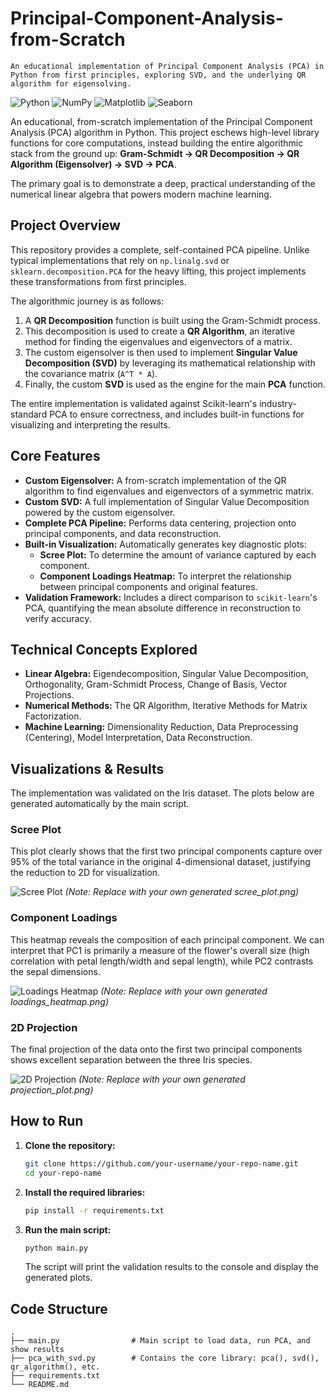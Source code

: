 # Principal-Component-Analysis-from-Scratch
    An educational implementation of Principal Component Analysis (PCA) in Python from first principles, exploring SVD, and the underlying QR algorithm for eigensolving.

![Python](https://img.shields.io/badge/python-3.x-blue.svg) ![NumPy](https://img.shields.io/badge/numpy-%23013243.svg?style=flat&logo=numpy&logoColor=white) ![Matplotlib](https://img.shields.io/badge/matplotlib-%23ffffff.svg?style=flat&logo=matplotlib&logoColor=black) ![Seaborn](https://img.shields.io/badge/seaborn-%23007ACC.svg?style=flat&logo=seaborn&logoColor=white)

An educational, from-scratch implementation of the Principal Component Analysis (PCA) algorithm in Python. This project eschews high-level library functions for core computations, instead building the entire algorithmic stack from the ground up: **Gram-Schmidt -> QR Decomposition -> QR Algorithm (Eigensolver) -> SVD -> PCA**.

The primary goal is to demonstrate a deep, practical understanding of the numerical linear algebra that powers modern machine learning.

## Project Overview

This repository provides a complete, self-contained PCA pipeline. Unlike typical implementations that rely on `np.linalg.svd` or `sklearn.decomposition.PCA` for the heavy lifting, this project implements these transformations from first principles.

The algorithmic journey is as follows:
1.  A **QR Decomposition** function is built using the Gram-Schmidt process.
2.  This decomposition is used to create a **QR Algorithm**, an iterative method for finding the eigenvalues and eigenvectors of a matrix.
3.  The custom eigensolver is then used to implement **Singular Value Decomposition (SVD)** by leveraging its mathematical relationship with the covariance matrix (`A^T * A`).
4.  Finally, the custom **SVD** is used as the engine for the main **PCA** function.

The entire implementation is validated against Scikit-learn's industry-standard PCA to ensure correctness, and includes built-in functions for visualizing and interpreting the results.

## Core Features

-   **Custom Eigensolver:** A from-scratch implementation of the QR algorithm to find eigenvalues and eigenvectors of a symmetric matrix.
-   **Custom SVD:** A full implementation of Singular Value Decomposition powered by the custom eigensolver.
-   **Complete PCA Pipeline:** Performs data centering, projection onto principal components, and data reconstruction.
-   **Built-in Visualization:** Automatically generates key diagnostic plots:
    -   **Scree Plot:** To determine the amount of variance captured by each component.
    -   **Component Loadings Heatmap:** To interpret the relationship between principal components and original features.
-   **Validation Framework:** Includes a direct comparison to `scikit-learn`'s PCA, quantifying the mean absolute difference in reconstruction to verify accuracy.

## Technical Concepts Explored

-   **Linear Algebra:** Eigendecomposition, Singular Value Decomposition, Orthogonality, Gram-Schmidt Process, Change of Basis, Vector Projections.
-   **Numerical Methods:** The QR Algorithm, Iterative Methods for Matrix Factorization.
-   **Machine Learning:** Dimensionality Reduction, Data Preprocessing (Centering), Model Interpretation, Data Reconstruction.

## Visualizations & Results

The implementation was validated on the Iris dataset. The plots below are generated automatically by the main script.

### Scree Plot
This plot clearly shows that the first two principal components capture over 95% of the total variance in the original 4-dimensional dataset, justifying the reduction to 2D for visualization.

![Scree Plot](scree_plot.png)
*(Note: Replace with your own generated scree_plot.png)*

### Component Loadings
This heatmap reveals the composition of each principal component. We can interpret that PC1 is primarily a measure of the flower's overall size (high correlation with petal length/width and sepal length), while PC2 contrasts the sepal dimensions.

![Loadings Heatmap](loadings_heatmap.png)
*(Note: Replace with your own generated loadings_heatmap.png)*

### 2D Projection
The final projection of the data onto the first two principal components shows excellent separation between the three Iris species.

![2D Projection](projection_plot.png)
*(Note: Replace with your own generated projection_plot.png)*

## How to Run

1.  **Clone the repository:**
    ```bash
    git clone https://github.com/your-username/your-repo-name.git
    cd your-repo-name
    ```

2.  **Install the required libraries:**
    ```bash
    pip install -r requirements.txt
    ```

3.  **Run the main script:**
    ```bash
    python main.py
    ```
    The script will print the validation results to the console and display the generated plots.

## Code Structure
```
.
├── main.py                # Main script to load data, run PCA, and show results
├── pca_with_svd.py        # Contains the core library: pca(), svd(), qr_algorithm(), etc.
├── requirements.txt
└── README.md
```
